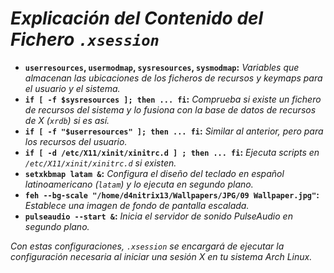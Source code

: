 <!-- Autor: Daniel Benjamin Perez Morales -->
<!-- GitHub: https://github.com/DanielBenjaminPerezMoralesDev13 -->
<!-- Gitlab: https://gitlab.com/DanielBenjaminPerezMoralesDev13 -->
<!-- Correo electrónico: danielperezdev@proton.me -->

# ***Explicación del Contenido del Fichero `.xsession`***

- **`userresources`, `usermodmap`, `sysresources`, `sysmodmap`:** *Variables que almacenan las ubicaciones de los ficheros de recursos y keymaps para el usuario y el sistema.*
- **`if [ -f $sysresources ]; then ... fi`:** *Comprueba si existe un fichero de recursos del sistema y lo fusiona con la base de datos de recursos de X (`xrdb`) si es así.*
- **`if [ -f "$userresources" ]; then ... fi`:** *Similar al anterior, pero para los recursos del usuario.*
- **`if [ -d /etc/X11/xinit/xinitrc.d ] ; then ... fi`:** *Ejecuta scripts en `/etc/X11/xinit/xinitrc.d` si existen.*
- **`setxkbmap latam &`:** *Configura el diseño del teclado en español latinoamericano (`latam`) y lo ejecuta en segundo plano.*
- **`feh --bg-scale "/home/d4nitrix13/Wallpapers/JPG/09 Wallpaper.jpg"`:** *Establece una imagen de fondo de pantalla escalada.*
- **`pulseaudio --start &`:** *Inicia el servidor de sonido PulseAudio en segundo plano.*

*Con estas configuraciones, `.xsession` se encargará de ejecutar la configuración necesaria al iniciar una sesión X en tu sistema Arch Linux.*
